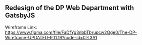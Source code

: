 ## Redesign of the DP Web Department with GatsbyJS


Wireframe Link: https://www.figma.com/file/FaDfYg3nbbTbrupcw2Qge0/The-DP-Wireframe-UPDATED-9.11.19?node-id=0%3A1
